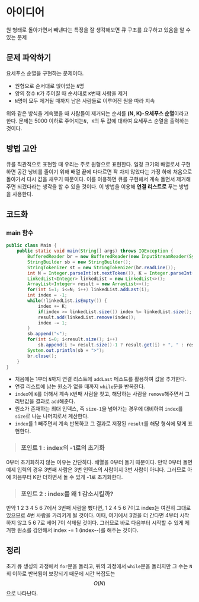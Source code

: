 # 아이디어
원 형태로 돌아가면서 빼낸다는 특징을 잘 생각해보면 큐 구조를 요구하고 있음을 알 수 있는 문제

## 문제 파악하기
요세푸스 순열을 구현하는 문제이다.
- 원형으로 순서대로 앉아있는 `N`명
- 양의 정수 `K`가 주어질 때 순서대로 `K`번째 사람을 제거
- `N`명이 모두 제거될 때까지 남은 사람들로 이루어진 원을 따라 지속

위와 같은 방식을 계속했을 때 사람들이 제거되는 순서를 **(N, K)-요세푸스 순열**&ZeroWidthSpace;이라고 한다. 문제는 5000 이하로  주어지는`N, K`의 두 값에 대하여 요세푸스 순열을 출력하는 것이다.

## 방법 고안
큐를 직관적으로 표현할 때 우리는 주로 원형으로 표현한다. 일정 크기의 배열로서 구현하면 공간 낭비를 줄이기 위해 배열 끝에 다다르면 꽉 차지 않았다는 가정 하에 처음으로 돌아가서 다시 값을 채우기 때문이다. 이를 이용하면 큐를 구현해서 계속 돌면서 제거해주면 되겠다라는 생각을 할 수 있을 것이다. 이 방법을 이용해 **연결 리스트로** 푸는 방법을 사용한다.

## 코드화
### main 함수
```JAVA
public class Main {
    public static void main(String[] args) throws IOException {
        BufferedReader br = new BufferedReader(new InputStreamReader(System.in));
        StringBuilder sb = new StringBuilder();
        StringTokenizer st = new StringTokenizer(br.readLine());
        int N = Integer.parseInt(st.nextToken()), K = Integer.parseInt(st.nextToken());
        LinkedList<Integer> linkedList = new LinkedList<>();
        ArrayList<Integer> result = new ArrayList<>();
        for(int i=1; i<=N; i++) linkedList.addLast(i);
        int index = -1;
        while(!linkedList.isEmpty()) {
            index += K;
            if(index >= linkedList.size()) index %= linkedList.size();
            result.add(linkedList.remove(index));
            index -= 1;
        }
        sb.append("<");
        for(int i=0; i<result.size(); i++)
            sb.append(i != result.size()-1 ? result.get(i) + ", " : result.get(i));
        System.out.println(sb + ">");
        br.close();
    }
}
```


- 처음에는 1부터 `N`까지 연결 리스트에 `addLast` 메소드를 활용하여 값을 추가한다.
- 연결 리스트에 남는 원소가 없을 때까지 `while`문을 반복한다.
- `index`에 `K`를 더해서 계속 `K`번째 사람을 찾고, 해당하는 사람을 `remove`해주면서 그 리턴값을 결과로 `add`해준다.
- 원소가 존재하는 최대 인덱스, 즉 `size-1`을 넘어가는 경우에 대비하여  `index`를 `size`로 나눈 나머지로서 계산한다.
- `index`를 1 빼주면서 계속 반복하고 그 결과로 저장된 `result`를 해당 형식에 맞게 표현한다.

> ### 포인트 1 : index의 -1로의 초기화
0부터 초기화하지 않는 이유는 간단하다. 배열을 0부터 돌기 때문이다. 만약 0부터 돌면 예제 입력의 경우 3번째 사람은 3번 인덱스의 사람이지 3번 사람이 아니다. 그러므로 아예 처음부터 K만 더하면서 돌 수 있게 -1로 초기화한다.

> ### 포인트 2 : index를 왜 1 감소시킬까?
만약 1 2 3 4 5 6 7에서 3번째 사람을 뺐다면, 1 2 4 5 6 7이고 index는 여전히 그대로 있으므로 4번 사람을 가리키게 될 것이다. 이때, 여기에서 3명을 더 간다면 4부터 시작하지 않고 5 6 7로 세어 7이 삭제될 것이다. 그러므로 바로 다음부터 시작할 수 있게 제거한 원소를 감안해서 index -= 1 (index--)를 해주는 것이다.

## 정리
초기 큐 생성의 과정에서 `for`문을 돌리고, 뒤의 과정에서 `while`문을 돌리지만 그 수는 `N`회 이하로 반복됨이 보장되기 때문에 시간 복잡도는 $$O(N)$$으로 나타난다.
